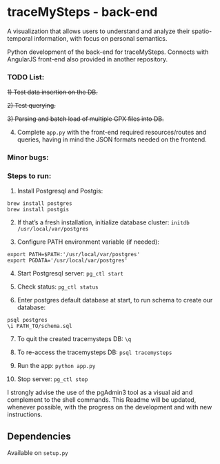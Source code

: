 # traceMySteps - back-end

A visualization that allows users to understand and analyze their spatio-temporal information, with focus on personal semantics.

Python development of the back-end for traceMySteps. Connects with AngularJS front-end also provided in another repository.

### TODO List:

<s>1) Test data insertion on the DB.</s>

<s>2) Test querying.</s>

<s>3) Parsing and batch load of multiple GPX files into DB.</s>

4) Complete `app.py` with the front-end required resources/routes and queries, having in mind the JSON formats needed on the frontend.


### Minor bugs:

### Steps to run:

1) Install Postgresql and Postgis:
```
brew install postgres
brew install postgis
```
2) If that’s a fresh installation, initialize database cluster:
`initdb /usr/local/var/postgres`

3) Configure PATH environment variable (if needed):
```
export PATH=$PATH:'/usr/local/var/postgres'
export PGDATA='/usr/local/var/postgres'
```
4) Start Postgresql server:
`pg_ctl start`

5) Check status:
`pg_ctl status`

6) Enter postgres default database at start, to run schema to create our database:
```
psql postgres
\i PATH_TO/schema.sql
```

7) To quit the created tracemysteps DB:
`\q`
  
8) To re-access the tracemysteps DB:
`psql tracemysteps`

9) Run the app:
`python app.py`

10) Stop server:
`pg_ctl stop`

I strongly advise the use of the pgAdmin3 tool as a visual aid and complement to the shell commands.
This Readme will be updated, whenever possible, with the progress on the development and with new instructions.


## Dependencies

Available on `setup.py`
